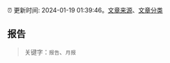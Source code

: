 :alarm_clock: 更新时间: 2024-01-19 01:39:46。[文章来源](/README.md)、[文章分类](/TAGS.md)

## 报告


> 关键字：`报告`、`月报`



